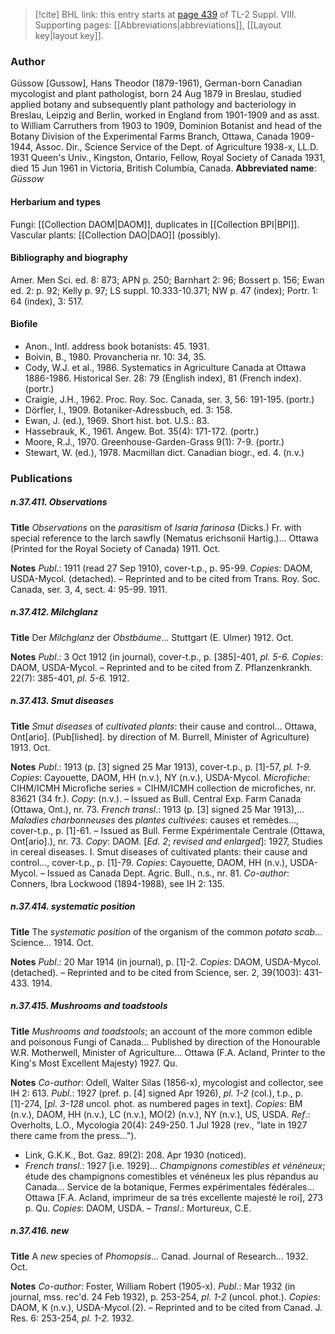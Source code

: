 > [!cite] BHL link: this entry starts at [page 439](https://www.biodiversitylibrary.org/page/33258917) of TL-2 Suppl. VIII.
> Supporting pages: [[Abbreviations|abbreviations]], [[Layout key|layout key]].

### Author

Güssow \[Gussow\], Hans Theodor (1879-1961), German-born Canadian mycologist and plant pathologist, born 24 Aug 1879 in Breslau, studied applied botany and subsequently plant pathology and bacteriology in Breslau, Leipzig and Berlin, worked in England from 1901-1909 and as asst. to William Carruthers from 1903 to 1909, Dominion Botanist and head of the Botany Division of the Experimental Farms Branch, Ottawa, Canada 1909-1944, Assoc. Dir., Science Service of the Dept. of Agriculture 1938-x, LL.D. 1931 Queen's Univ., Kingston, Ontario, Fellow, Royal Society of Canada 1931, died 15 Jun 1961 in Victoria, British Columbia, Canada. 
**Abbreviated name**: *Güssow*

#### Herbarium and types

Fungi: [[Collection DAOM|DAOM]], duplicates in [[Collection BPI|BPI]]. Vascular plants: [[Collection DAO|DAO]] (possibly).

#### Bibliography and biography

Amer. Men Sci. ed. 8: 873; APN p. 250; Barnhart 2: 96; Bossert p. 156; Ewan ed. 2: p. 92; Kelly p. 97; LS suppl. 10.333-10.371; NW p. 47 (index); Portr. 1: 64 (index), 3: 517.

#### Biofile

- Anon., Intl. address book botanists: 45. 1931.
- Boivin, B., 1980. Provancheria nr. 10: 34, 35.
- Cody, W.J. et al., 1986. Systematics in Agriculture Canada at Ottawa 1886-1986. Historical Ser. 28: 79 (English index), 81 (French index). (portr.)
- Craigie, J.H., 1962. Proc. Roy. Soc. Canada, ser. 3, 56: 191-195. (portr.)
- Dörfler, I., 1909. Botaniker-Adressbuch, ed. 3: 158.
- Ewan, J. (ed.), 1969. Short hist. bot. U.S.: 83.
- Hassebrauk, K., 1961. Angew. Bot. 35(4): 171-172. (portr.)
- Moore, R.J., 1970. Greenhouse-Garden-Grass 9(1): 7-9. (portr.)
- Stewart, W. (ed.), 1978. Macmillan dict. Canadian biogr., ed. 4. (n.v.)

### Publications

##### n.37.411. Observations

**Title**
*Observations* on the *parasitism* of *Isaria farinosa* (Dicks.) Fr. with special reference to the larch sawfly (Nematus erichsonii Hartig.)... Ottawa (Printed for the Royal Society of Canada) 1911. Oct.

**Notes**
*Publ*.: 1911 (read 27 Sep 1910), cover-t.p., p. 95-99. *Copies*: DAOM, USDA-Mycol. (detached). – Reprinted and to be cited from Trans. Roy. Soc. Canada, ser. 3, 4, sect. 4: 95-99. 1911.

##### n.37.412. Milchglanz

**Title**
Der *Milchglanz* der *Obstbäume*... Stuttgart (E. Ulmer) 1912. Oct.

**Notes**
*Publ*.: 3 Oct 1912 (in journal), cover-t.p., p. \[385\]-401, *pl. 5-6. Copies*: DAOM, USDA-Mycol. – Reprinted and to be cited from Z. Pflanzenkrankh. 22(7): 385-401, *pl. 5-6.* 1912.

##### n.37.413. Smut diseases

**Title**
*Smut diseases* of *cultivated plants*: their cause and control... Ottawa, Ont\[ario\]. (Pub\[lished\]. by direction of M. Burrell, Minister of Agriculture) 1913. Oct.

**Notes**
*Publ*.: 1913 (p. \[3\] signed 25 Mar 1913), cover-t.p., p. \[1\]-57, *pl. 1-9. Copies*: Cayouette, DAOM, HH (n.v.), NY (n.v.), USDA-Mycol. *Microfiche*: CIHM/ICMH Microfiche series = CIHM/ICMH collection de microfiches, nr. 83621 (34 fr.). *Copy*: (n.v.). – Issued as Bull. Central Exp. Farm Canada (Ottawa, Ont.), nr. 73.
*French transl*.: 1913 (p. \[3\] signed 25 Mar 1913),... *Maladies charbonneuses* des *plantes cultivées*: causes et remèdes..., cover-t.p., p. \[1\]-61. – Issued as Bull. Ferme Expérimentale Centrale (Ottawa, Ont\[ario\].), nr. 73. *Copy*: DAOM.
\[*Ed. 2*; *revised and enlarged*\]: 1927, Studies in cereal diseases. I. Smut diseases of cultivated plants: their cause and control..., cover-t.p., p. \[1\]-79. *Copies*: Cayouette, DAOM, HH (n.v.), USDA-Mycol. – Issued as Canada Dept. Agric. Bull., n.s., nr. 81.
*Co-author*: Conners, Ibra Lockwood (1894-1988), see IH 2: 135.

##### n.37.414. systematic position

**Title**
The *systematic position* of the organism of the common *potato scab*... Science... 1914. Oct.

**Notes**
*Publ*.: 20 Mar 1914 (in journal), p. \[1\]-2. *Copies*: DAOM, USDA-Mycol. (detached). – Reprinted and to be cited from Science, ser. 2, 39(1003): 431-433. 1914.

##### n.37.415. Mushrooms and toadstools

**Title**
*Mushrooms and toadstools*; an account of the more common edible and poisonous Fungi of Canada... Published by direction of the Honourable W.R. Motherwell, Minister of Agriculture... Ottawa (F.A. Acland, Printer to the King's Most Excellent Majesty) 1927. Qu.

**Notes**
*Co-author*: Odell, Walter Silas (1856-x), mycologist and collector, see IH 2: 613.
*Publ*.: 1927 (pref. p. \[4\] signed Apr 1926), *pl. 1-2* (col.), t.p., p. \[1\]-274, \[*pl. 3-128* uncol. phot. as numbered pages in text\]. *Copies*: BM (n.v.), DAOM, HH (n.v.), LC (n.v.), MO(2) (n.v.), NY (n.v.), US, USDA.
*Ref*.: Overholts, L.O., Mycologia 20(4): 249-250. 1 Jul 1928 (rev., "late in 1927 there came from the press...").
- Link, G.K.K., Bot. Gaz. 89(2): 208. Apr 1930 (noticed).
- *French transl*.: 1927 \[i.e. 1929\]... *Champignons comestibles et vénéneux*; étude des champignons comestibles et vénéneux les plus répandus au Canada... Service de la botanique, Fermes expérimentales fédérales... Ottawa \[F.A. Acland, imprimeur de sa trés excellente majesté le roi\], 273 p. Qu. *Copies*: DAOM, USDA. – *Transl*.: Mortureux, C.E.

##### n.37.416. new

**Title**
A *new* species of *Phomopsis*... Canad. Journal of Research... 1932. Oct.

**Notes**
*Co-author*: Foster, William Robert (1905-x).
*Publ*.: Mar 1932 (in journal, mss. rec'd. 24 Feb 1932), p. 253-254, *pl. 1-2* (uncol. phot.).
*Copies*: DAOM, K (n.v.), USDA-Mycol.(2). – Reprinted and to be cited from Canad. J. Res. 6: 253-254, *pl. 1-2.* 1932.

